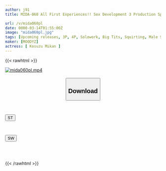 ```yaml
---
author: j91
title: MIDA-060 All First Experiences!! Sex Development 3 Production Special!! Kosuzu Mikan

url: /v/mida060pl
date: 0000-03-14T01:55:00Z
image: "mida060pl.jpg"
tags: [Upcoming releases, 3P, 4P, Solowork, Big Tits, Squirting, Male Squirting	]
maker: [MOODYZ]
actress: [ Kosuzu Mikan ]
---
```



{{< rawhtml >}}

<div class="video" data-videoid="pending_link.html">
    <a href="javascript:;">
        <img src="/v/mida060pl/mida060pl.jpg" width="WIDTH" height="HEIGHT" alt="mida060pl.mp4" loading="lazy">
    </a>
</div>

<script type="text/javascript" src="https://j91.asia/asset/on-demand-pend.js"></script>

<br>
  <link rel="stylesheet" href="https://j91.asia/asset/bs5.css">
  
  <center>
  <button class="btn btn-primary" type="button" data-bs-toggle="collapse" data-bs-target=".multi-collapse" aria-expanded="false" aria-controls="multiCollapseExample1 multiCollapseExample2"><h2>Download</h2></button></center>
</p>
<div class="row">
  <div class="col">
    <div class="collapse multi-collapse" id="multiCollapseExample1">
      <div class="card card-body">
	      	      <br>
<div class="buttons">  
<p><a href="https://j91.asia/pending_link.html" target="_blank"><button class="btn-hover color-3"><i class="fa fa-download"></i> ST</button></a></p></div>
    </div>
  </div>
</div>
  <div class="col">
    <div class="collapse multi-collapse" id="multiCollapseExample2">
      <div class="card card-body">
	      <br>
<div class="buttons">
<p><a href="https://j91.asia/pending_link.html" target="_blank"><button class="btn-hover color-2"><i class="fa fa-download"></i> SW</button></a></p></div>
<br><br>
      </div>
    </div>
  </div>
</div>

{{< /rawhtml >}}